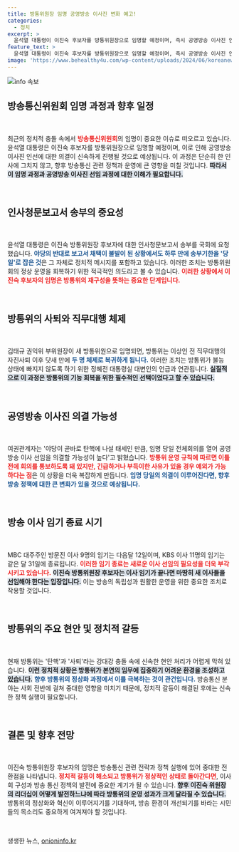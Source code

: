 ```yaml
---
title: 방통위원장 임명 공영방송 이사진 변화 예고!
categories:
  - 정치
excerpt: >
  윤석열 대통령이 이진숙 후보자를 방통위원장으로 임명할 예정이며, 즉시 공영방송 이사진 인선을 진행할 계획입니다. 야당의 반발 속에 긴급 회의 개회 가능성도 주목받고 있습니다. 방통위의 향후 방향이 주목됩니다.
feature_text: >
  윤석열 대통령이 이진숙 후보자를 방통위원장으로 임명할 예정이며, 즉시 공영방송 이사진 인선을 진행할 계획입니다. 야당의 반발 속에 긴급 회의 개회 가능성도 주목받고 있습니다. 방통위의 향후 방향이 주목됩니다.
image: 'https://www.behealthy4u.com/wp-content/uploads/2024/06/koreanews.jpg'
---
```


<p><img src="https://www.behealthy4u.com/wp-content/uploads/2024/06/koreanews.jpg" alt="info 속보" /></p>

<h2 data-ke-size="size26">방송통신위원회 임명 과정과 향후 일정</h2>

<p data-ke-size="size16">&nbsp;</p>

<p data-ke-size="size16">최근의 정치적 충돌 속에서 <b><span style="color: #ee2323;">방송통신위원회</span></b>의 임명이 중요한 이슈로 떠오르고 있습니다. 윤석열 대통령은 이진숙 후보자를 방통위원장으로 임명할 예정이며, 이로 인해 공영방송 이사진 인선에 대한 의결이 신속하게 진행될 것으로 예상됩니다. 이 과정은 단순히 한 인사에 그치지 않고, 향후 방송통신 관련 정책과 운영에 큰 영향을 미칠 것입니다. <b><span style="background-color: #21538527;">따라서 이 임명 과정과 공영방송 이사진 선임 과정에 대한 이해가 필요합니다.</span></b></p>

<p data-ke-size="size16">&nbsp;</p>

<h2 data-ke-size="size26">인사청문보고서 송부의 중요성</h2>

<p data-ke-size="size16">&nbsp;</p>

<p data-ke-size="size16">윤석열 대통령은 이진숙 방통위원장 후보자에 대한 인사청문보고서 송부를 국회에 요청했습니다. <b><span style="color: #1a5490;">야당의 반대로 보고서 채택이 불발이 된 상황에서도 하루 만에 송부기한을 '당일'로 잡은 것</span></b>은 그 자체로 정치적 메시지를 포함하고 있습니다. 이러한 조치는 방통위원회의 정상 운영을 회복하기 위한 적극적인 의도라고 볼 수 있습니다. <b><span style="color: #ee2323;">이러한 상황에서 이진숙 후보자의 임명은 방통위의 재구성을 뜻하는 중요한 단계입니다.</span></b></p>

<p data-ke-size="size16">&nbsp;</p>

<h2 data-ke-size="size26">방통위의 사퇴와 직무대행 체제</h2>

<p data-ke-size="size16">&nbsp;</p>

<p data-ke-size="size16">김태규 권익위 부위원장이 새 방통위원으로 임명되면, 방통위는 이상인 전 직무대행의 자진사퇴 이후 닷새 만에 <b><span style="color: #1a5490;">두 명 체제로 복귀하게 됩니다.</span></b> 이러한 조치는 방통위가 불능 상태에 빠지지 않도록 하기 위한 정혜전 대통령실 대변인의 언급과 연관됩니다. <b><span style="background-color: #21538527;">실질적으로 이 과정은 방통위의 기능 회복을 위한 필수적인 선택이었다고 할 수 있습니다.</span></b></p>

<p data-ke-size="size16">&nbsp;</p>

<h2 data-ke-size="size26">공영방송 이사진 의결 가능성</h2>

<p data-ke-size="size16">&nbsp;</p>

<p data-ke-size="size16">여권관계자는 '야당이 곧바로 탄핵에 나설 태세인 만큼, 임명 당일 전체회의를 열어 공영방송 이사 선임을 의결할 가능성이 높다'고 밝혔습니다. <b><span style="color: #ee2323;">방통위 운영 규칙에 따르면 이틀 전에 회의를 통보하도록 돼 있지만, 긴급하거나 부득이한 사유가 있을 경우 예외가 가능하다는 점</span></b>은 이 상황을 더욱 복잡하게 만듭니다. <b><span style="color: #1a5490;">임명 당일의 의결이 이루어진다면, 향후 방송 정책에 대한 큰 변화가 있을 것으로 예상됩니다.</span></b></p>

<p data-ke-size="size16">&nbsp;</p>

<h2 data-ke-size="size26">방송 이사 임기 종료 시기</h2>

<p data-ke-size="size16">&nbsp;</p>

<p data-ke-size="size16">MBC 대주주인 방문진 이사 9명의 임기는 다음달 12일이며, KBS 이사 11명의 임기는 같은 달 31일에 종료됩니다. <b><span style="color: #ee2323;">이러한 임기 종료는 새로운 이사 선임의 필요성을 더욱 부각시키고 있습니다.</span></b> <b><span style="background-color: #21538527;">이진숙 방통위원장 후보자는 이사 임기가 끝나면 마땅히 새 이사들을 선임해야 한다는 입장입니다.</span></b> 이는 방송의 독립성과 원활한 운영을 위한 중요한 조치로 작용할 것입니다.</p>

<p data-ke-size="size16">&nbsp;</p>

<h2 data-ke-size="size26">방통위의 주요 현안 및 정치적 갈등</h2>

<p data-ke-size="size16">&nbsp;</p>

<p data-ke-size="size16">현재 방통위는 '탄핵'과 '사퇴'라는 강대강 충돌 속에 신속한 현안 처리가 어렵게 막혀 있습니다. <b><span style="background-color: #21538527;">이런 정치적 상황은 방통위가 본연의 임무에 집중하기 어려운 환경을 조성하고 있습니다.</span></b> <b><span style="color: #1a5490;">향후 방통위의 정상화 과정에서 이를 극복하는 것이 관건입니다.</span></b> 방송통신 분야는 사회 전반에 걸쳐 중대한 영향을 미치기 때문에, 정치적 갈등이 해결된 후에는 신속한 정책 실행이 필요합니다.</p>

<p data-ke-size="size16">&nbsp;</p>

<h2 data-ke-size="size26">결론 및 향후 전망</h2>

<p data-ke-size="size16">&nbsp;</p>

<p data-ke-size="size16">이진숙 방통위원장 후보자의 임명은 방송통신 관련 전략과 정책 실행에 있어 중대한 전환점을 나타냅니다. <b><span style="color: #ee2323;">정치적 갈등이 해소되고 방통위가 정상적인 상태로 돌아간다면</span></b>, 이사회 구성과 방송 통신 정책의 발전에 중요한 계기가 될 수 있습니다. <b><span style="background-color: #21538527;">향후 이진숙 위원장의 리더십이 어떻게 발전하느냐에 따라 방통위의 운영 성과가 크게 달라질 수 있습니다.</span></b> 방통위의 정상화와 혁신이 이루어지기를 기대하며, 방송 환경이 개선되기를 바라는 시민들의 목소리도 중요하게 여겨져야 할 것입니다.</p>

<p data-ke-size="size16">&nbsp;</p>
생생한 뉴스, <a href="https://onioninfo.kr" rel="dofollow">onioninfo.kr</a>


